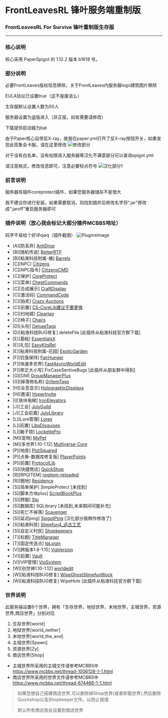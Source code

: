 # FrontLeavesRL 锋叶服务端重制版

### FrontLeavesRL For Survive 锋叶重制版生存服

***

### 核心说明
核心采用 PaperSpigot 的 1.12.2 版本 b1618 号。

### 部分说明
必要FrontLeaves版权信息移除，关于FrontLeaves内服务器logo建筑图片移除

EULA协议已设置true（这不是废话么）

生存服默认设置人数为50人

服务器设置为盗版进入（非正版，如有需要请修改）

下载提供启动器为bat

由于Paper核心自带反X-ray，故我在paper.yml打开了反X-ray按钮开关，如果发现此现象会卡服，请在这里修改
![修改部分](https://s1.ax1x.com/2020/04/19/JM9O6f.png)

对于没有白名单，没有权限进入服务器等汉化不满意部分可以查询spigot.yml

请注意格式，修改信息即可，注意必要标点符号
![汉化部分1](https://s1.ax1x.com/2020/04/19/JMCbE4.png)

### 前言说明
服务器有插件coreprotect插件，如果您服务器储存不是很大

我不建议你进行安装。如果需要取消，则找到插件后修改名字将“.jar”修改成“.jaroff”重启服务器即可

### 插件说明（放心我会标记大部分插件MCBBS地址）
码字不易给个好评qwq（插件截图）
![PluginsImage](https://s1.ax1x.com/2020/04/19/JMubVI.png)
- [A][防丢弃] [AntiDrop](https://www.mcbbs.net/thread-334368-1-1.html)
- [B][随机传送] [BetterRTP](https://www.mcbbs.net/thread-685070-1-1.html)
- [B][粘液科技附属-桶] [Barrels](https://www.mcbbs.net/thread-782155-1-1.html)
- [C][NPC] [Citizens](https://www.mcbbs.net/thread-590624-1-1.html)
- [C][NPC指令] [CitizensCMD](https://www.mcbbs.net/thread-675699-1-1.html)
- [C][保护] [CoreProtect](https://www.mcbbs.net/thread-72515-1-1.html)
- [C][菜单] [ChestCommands](https://www.mcbbs.net/thread-933158-1-1.html)
- [C][合成展示] [CraftDisplay](https://www.mcbbs.net/thread-852098-1-1.html)
- [C][激活码] [CommandCode](https://www.mcbbs.net/thread-346482-1-1.html)
- [C][拍卖] [Crazy Auctions](https://www.mcbbs.net/thread-690942-1-1.html)
- [C][前置] [CS-CoreLib建议不要更换](https://www.mcbbs.net/thread-526702-1-1.html)
- [C][扫地姬] [Clearlag](https://www.mcbbs.net/thread-954998-1-1.html)
- [C][椅子] [Chairs](https://www.mcbbs.net/thread-531310-1-1.html)
- [D][头衔] [DeluxeTags](https://www.mcbbs.net/thread-692873-1-1.html)
- [D][粘液科技BUG修复] deleteFile [此插件从粘液科技官方群下载]
- [E][基础] [EssentialsX](https://www.mcbbs.net/thread-619883-1-1.html)
- [E][礼包] [EasyKitsRel](https://www.mcbbs.net/thread-446566-1-1.html)
- [E][粘液科技附属-花园] [ExoticGarden](https://www.mcbbs.net/thread-732292-1-1.html)
- [F][饥饿保持] [FairHunger](https://www.mcbbs.net/thread-863465-1-1.html)
- [F][快速多世界] [FastAsyncWorldEdit](https://www.mcbbs.net/thread-781901-1-1.html)
- [F][修正大小写] FixCaseSentiveBugs [此插件从朋友群中得到]
- [G][GM] [GroupManagerPlus](https://www.mcbbs.net/thread-896624-1-1.html)
- [G][掉落物名称] [GrItemTags](https://www.mcbbs.net/thread-700799-1-1.html)
- [H][全息显示] [HolographicDisplays](https://www.mcbbs.net/thread-377628-1-1.html)
- [H][邀请] [HyperInvite](https://www.mcbbs.net/thread-819184-1-1.html)
- [I][铁块电梯] [IronElevators](https://www.mcbbs.net/thread-612833-1-1.html)
- [J][工会] [JulyGuild](https://www.mcbbs.net/thread-879187-1-1.html)
- [J][工会前置] [JulyLibrary](https://www.mcbbs.net/thread-879187-1-1.html)
- [L][Lore管理] [Lores](https://www.mcbbs.net/thread-819296-1-1.html)
- [L][前置] [LibsDisguises](https://www.mcbbs.net/thread-483942-1-1.html)
- [L][箱子锁] [LockettePro](https://www.mcbbs.net/thread-567962-1-1.html)
- [M][宠物] [MyPet](https://www.mcbbs.net/thread-703550-1-1.html)
- [M][多世界1.10-1.12] [Multiverse-Core](https://www.mcbbs.net/thread-101532-1-1.html)
- [P][地皮] [PlotSquared](https://www.mcbbs.net/thread-573771-1-1.html)
- [P][点券-数据库修复版] [PlayerPoints](https://www.mcbbs.net/thread-882028-1-1.html)
- [P][前置] [ProtocolLib](https://www.mcbbs.net/thread-444023-1-1.html)
- [Q][快捷商店] [QuickShop](https://www.mcbbs.net/thread-702262-1-1.html)
- [R][RPGITEM] [rpgitem-reloaded](https://www.mcbbs.net/thread-546850-1-1.html)
- [R][圈地] [Residence](https://www.mcbbs.net/thread-631343-1-1.html)
- [S][简单保护] SimpleProtect [未找到]
- [S][脚本方块plus] [ScriptBlockPlus](https://www.mcbbs.net/thread-691900-1-1.html)
- [S][跨服] [Stp](https://www.mcbbs.net/thread-440107-1-1.html)
- [S][数据库] SQLibrary [未找到,未来期间可能补充]
- [S][死亡不掉落] [Scavenger](https://www.mcbbs.net/thread-530597-1-1.html)
- [S][延迟ping] [SpigotPing](https://www.mcbbs.net/thread-688291-1-1.html) [汉化部分我稍作修改了]
- [S][粘液科技] [Slimefun4_远古工艺](https://www.mcbbs.net/thread-793404-1-1.html)
- [S][自定义村民] [Shopkeepers](https://www.mcbbs.net/thread-460974-1-1.html)
- [T][标题] [TitleManager](https://www.mcbbs.net/thread-810394-1-1.html)
- [T][固定传送点] [tpLogin](https://www.mcbbs.net/thread-476495-1-1.html)
- [V][跨版本1.8-1.15] [ViaVersion](https://www.mcbbs.net/thread-600748-1-1.html)
- [V][前置] [Vault](https://www.mcbbs.net/thread-78310-1-1.html)
- [V][VIP管理] [VipSystem](https://www.mcbbs.net/thread-733228-1-1.html)
- [W][创世神1.10-1.12] [worldedit](https://www.mcbbs.net/thread-68815-1-1.html)
- [W][粘液科技BUG修复] [WipeGhostSlimefunBlock](https://www.mcbbs.net/thread-869658-1-1.html)
- [W][粘液科技BUG修复] WipeHole [此插件从粘液科技官方群下载]

### 世界说明
此服务端设置6个世界，拥有「生存世界，地狱世界，末地世界，主城世界，资源世界,商店世界」分别对应
1. 生存世界[world]
2. 地狱世界[world_nether]
3. 末地世界[world_the_end]
4. 主城世界[Spawn]
5. 资源世界[Zy]
6. 商店世界[Shop]

- 主城世界所采用的主城文件请参考MCBBS中 https://www.mcbbs.net/thread-1006128-1-1.html
- 商店世界所采用的世界文件请参考MCBBS中 https://www.mcbbs.net/thread-674466-1-1.html

> 如果您想自己搭建商店世界,可以删除掉Shop世界(或者卸载世界),然后删除Quickshop以及Shopkeeper文件。以防止报错
>
> 默认所有商店我会设置到商店世界